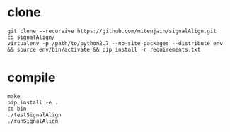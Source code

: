 # clone
    git clone --recursive https://github.com/mitenjain/signalAlign.git
    cd signalAlign/
    virtualenv -p /path/to/python2.7 --no-site-packages --distribute env && source env/bin/activate && pip install -r requirements.txt

# compile
    make
    pip install -e .
    cd bin 
    ./testSignalAlign 
    ./runSignalAlign 

